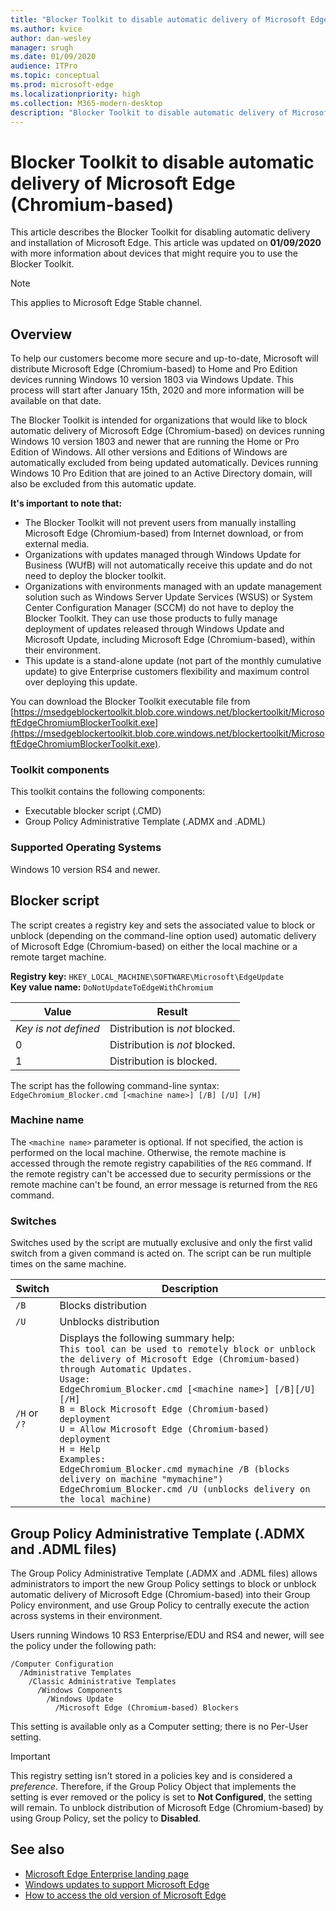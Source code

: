 ```yaml
---
title: "Blocker Toolkit to disable automatic delivery of Microsoft Edge"
ms.author: kvice
author: dan-wesley
manager: srugh
ms.date: 01/09/2020
audience: ITPro
ms.topic: conceptual
ms.prod: microsoft-edge
ms.localizationpriority: high
ms.collection: M365-modern-desktop
description: "Blocker Toolkit to disable automatic delivery of Microsoft Edge"
---
```


# Blocker Toolkit to disable automatic delivery of Microsoft Edge (Chromium-based)

This article describes the Blocker Toolkit for disabling automatic delivery and installation of Microsoft Edge. This article was updated on **01/09/2020** with more information about devices that might require you to use the Blocker Toolkit.

> [!NOTE]
> This applies to Microsoft Edge Stable channel.

## Overview

To help our customers become more secure and up-to-date, Microsoft will distribute Microsoft Edge (Chromium-based) to Home and Pro Edition devices running Windows 10 version 1803 via Windows Update. This process will start after January 15th, 2020 and more information will be available on that date.

The Blocker Toolkit is intended for organizations that would like to block automatic delivery of Microsoft Edge (Chromium-based) on devices running Windows 10 version 1803 and newer that are running the Home or Pro Edition of Windows. All other versions and Editions of Windows are automatically excluded from being updated automatically. Devices running Windows 10 Pro Edition that are joined to an Active Directory domain, will also be excluded from this automatic update.

**It's important to note that:**

- The Blocker Toolkit will not prevent users from manually installing Microsoft Edge (Chromium-based) from Internet download, or from external media.
- Organizations with updates managed through Windows Update for Business (WUfB) will not automatically receive this update and do not need to deploy the blocker toolkit.
- Organizations with environments managed with an update management solution such as Windows Server Update Services (WSUS) or System Center Configuration Manager (SCCM) do not have to deploy the Blocker Toolkit. They can use those products to fully manage deployment of updates released through Windows Update and Microsoft Update, including Microsoft Edge (Chromium-based), within their environment.
- This update is a stand-alone update (not part of the monthly cumulative update) to give Enterprise customers flexibility and maximum control over deploying this update.

You can download the Blocker Toolkit executable file from [https://msedgeblockertoolkit.blob.core.windows.net/blockertoolkit/MicrosoftEdgeChromiumBlockerToolkit.exe](https://msedgeblockertoolkit.blob.core.windows.net/blockertoolkit/MicrosoftEdgeChromiumBlockerToolkit.exe).

### Toolkit components

This toolkit contains the following components:

- Executable blocker script (.CMD)
- Group Policy Administrative Template (.ADMX and .ADML)

### Supported Operating Systems

Windows 10 version RS4 and newer.

## Blocker script

The script creates a registry key and sets the associated value to block or unblock (depending on the command-line option used) automatic delivery of Microsoft Edge (Chromium-based) on either the local machine or a remote target machine.

**Registry key:** `HKEY_LOCAL_MACHINE\SOFTWARE\Microsoft\EdgeUpdate`<br>
**Key value name:** `DoNotUpdateToEdgeWithChromium`

| Value                | Result                         |
|----------------------|--------------------------------|
| *Key is not defined* | Distribution is *not* blocked. |
| 0                    | Distribution is *not* blocked. |
| 1                    | Distribution is blocked.       |

The script has the following command-line syntax:<br>
`EdgeChromium_Blocker.cmd [<machine name>] [/B] [/U] [/H]`

### Machine name

The `<machine name>` parameter is optional. If not specified, the action is performed on the local machine. Otherwise, the remote machine is accessed through the remote registry capabilities of the `REG` command. If the remote registry can't be accessed due to security permissions or the remote machine can't be found, an error message is returned from the `REG` command.

### Switches

Switches used by the script are mutually exclusive and only the first valid switch from a given command is acted on. The script can be run multiple times on the same machine.

| Switch       | Description                              |
|--------------|------------------------------------------|
| `/B`         | Blocks distribution                      |
| `/U`         | Unblocks distribution                    |
| `/H` or `/?` | Displays the following summary help:<br>`This tool can be used to remotely block or unblock the delivery of Microsoft Edge (Chromium-based) through Automatic Updates.`<br> `Usage:`<br>`EdgeChromium_Blocker.cmd [<machine name>] [/B][/U][/H]`<br>`B = Block Microsoft Edge (Chromium-based) deployment`<br>`U = Allow Microsoft Edge (Chromium-based) deployment`<br>`H = Help`<br>`Examples:`<br>`EdgeChromium_Blocker.cmd mymachine /B (blocks delivery on machine "mymachine")`<br>`EdgeChromium_Blocker.cmd /U (unblocks delivery on the local machine)`<br> |

## Group Policy Administrative Template (.ADMX and .ADML files)

The Group Policy Administrative Template (.ADMX  and .ADML files) allows administrators to import the new Group Policy settings to block or unblock automatic delivery of Microsoft Edge (Chromium-based) into their Group Policy environment, and use Group Policy to centrally execute the action across systems in their environment.

Users running Windows 10 RS3 Enterprise/EDU and RS4 and newer, will see the policy under the following path:

```
/Computer Configuration  
  /Administrative Templates
    /Classic Administrative Templates
      /Windows Components
        /Windows Update  
          /Microsoft Edge (Chromium-based) Blockers  
```

This setting is available only as a Computer setting; there is no Per-User setting.

> [!IMPORTANT]
> This registry setting isn't stored in a policies key and is considered a *preference*. Therefore, if the Group Policy Object that implements the setting is ever removed or the policy is set to **Not Configured**, the setting will remain. To unblock distribution of Microsoft Edge (Chromium-based) by using Group Policy, set the policy to **Disabled**.

## See also

- [Microsoft Edge Enterprise landing page](https://www.microsoftedgeinsider.com/enterprise)
- [Windows updates to support Microsoft Edge](https://docs.microsoft.com/deployedge/microsoft-edge-sysupdate-windows-updates)
- [How to access the old version of Microsoft Edge](https://docs.microsoft.com/deployedge/microsoft-edge-sysupdate-access-old-edge)